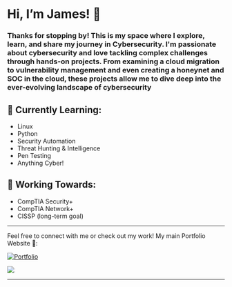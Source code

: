 # Hi, I’m James! 👋

### Thanks for stopping by! This is my space where I explore, learn, and share my journey in Cybersecurity. I'm passionate about cybersecurity and love tackling complex challenges through hands-on projects. From examining a cloud migration to vulnerability management and even creating a honeynet and SOC in the cloud, these projects allow me to dive deep into the ever-evolving landscape of cybersecurity


## 🌱 Currently Learning:
- Linux
- Python
- Security Automation
- Threat Hunting & Intelligence
- Pen Testing
- Anything Cyber!

## 🎯 Working Towards:
- CompTIA Security+
- CompTIA Network+
- CISSP (long-term goal)

---

Feel free to connect with me or check out my work! My main Portfolio Website 🚀: 

[![Portfolio](https://img.shields.io/badge/-Portfolio-blue?style=for-the-badge)](https://jkopal101.github.io)
<br>

<a href="https://www.linkedin.com/in/james-kopal/"><img src="https://img.shields.io/badge/-LinkedIn-0072b1?&style=for-the-badge&logo=linkedin&logoColor=white" /></a>

---


